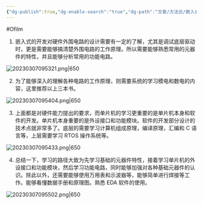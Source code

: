 ```yaml
---
{"dg-publish":true,"dg-enable-search":"true","dg-path":"文章/方法论/嵌入式开发的学习路线.md","permalink":"/文章/方法论/嵌入式开发的学习路线/","dgEnableSearch":"true","dgPassFrontmatter":true}
---
```


#Ofilm

1. 嵌入式的开发对硬件外围电路的设计需要有一定的了解，尤其是调试底层驱动时，更是需要能够搞清楚外围电路的工作原理。所以需要能够熟悉常用的元器件的特性，并且能够分析常用的功能电路。

![20230307095321.png|650](/img/user/0.Asset/resource/20230307095321.png)


2. 为了能够深入的理解各种电路的工作原理，则需要系统的学习模电和数电的内容，这里推荐以上三本书。

![20230307095404.png|650](/img/user/0.Asset/resource/20230307095404.png)


  
3. 上面都是对硬件能力提出的要求，而单片机的学习更重要的是单片机本身和软件的开发。单片机本身重要的是外设接口和功能模块。软件的开发部分设计的技术点就非常多了。底层的需要学习计算机组成原理，编译原理，汇编和 C 语言等，上层需要学习 RTOS 操作系统等。

  ![20230307095433.png|650](/img/user/0.Asset/resource/20230307095433.png)

4. 总结一下，学习的路径大致为先学习基础的元器件特性，接着学习单片机的外设接口和功能模块，然后学习功能电路，同时能够加强对各种基础元器件的认识。除此以外，还需要能够使用万用表和示波器等，能够简单进行焊接等工作。能够看懂数据手册和原理图。熟悉 EDA 软件的使用。

![20230307095502.png|650](/img/user/0.Asset/resource/20230307095502.png)